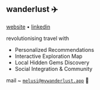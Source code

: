 ## wanderlust ✈️

[website](https://mywanderlust.app/) • [linkedin](https://linkedin.com/company/mywanderlustapp)

revolutionising travel with
- Personalized Recommendations
- Interactive Exploration Map
- Local Hidden Gems Discovery
- Social Integration & Community

mail ~ [``melusi@mywanderlust.app``](mailto:melusi@mywanderlust.app) 📩
